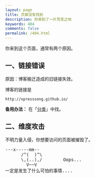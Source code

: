 ```yaml
---
layout: page
title: 页面没有找到
description: 你来到了一片荒芜之地
keywords: 404
comments: false
permalink: /404.html
---
```


你来到这个页面，通常有两个原因。

## 一、链接错误

原因：博客搬迁造成的旧链接失效。

博客的链接是

```
http://xpresssong.github.io/
```

**备用办法：** 在「[分类](/categories/)」中找。

## 二、维度攻击

不明力量入侵，你想要访问的页面被摧毁了。

<!----------------------------------------------------------------
         mm
      /^(  )^\                     Ascii arts included in this page:
      \,(..),/                     - R2D2, provided by: http://www.chris.com/
        V~~V                       - Texts, generated from: http://www.network-science.de/ascii/
                                   http:// cnfeat.github.io

------------------------------------------------------------------>

  <style>
    pre {
          background: none;
          border: none;
    }
  </style>

  <pre>
---x-----mm--
      /^(  )^\
      \,(..),/        Oops...
        V~~V
一定是发生了什么可怕的事情....
    </pre>
